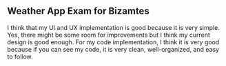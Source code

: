 ## Weather App Exam for Bizamtes

I think that my UI and UX implementation is good because it is very simple. Yes, there might be some room for improvements but I think my current design is good enough.
For my code implementation, I think it is very good because if you can see my code, it is very clean, well-organized, and easy to follow.
